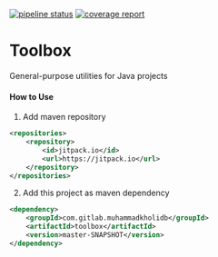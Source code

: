 <a href="https://gitlab.com/muhammadkholidb/toolbox/-/pipelines" target="_blank"><img alt="pipeline status" src="https://gitlab.com/muhammadkholidb/toolbox/badges/master/pipeline.svg" /></a> 
<a href="https://gitlab.com/muhammadkholidb/toolbox/-/jobs" target="_blank"><img alt="coverage report" src="https://gitlab.com/muhammadkholidb/toolbox/badges/master/coverage.svg" /></a> 

# Toolbox

General-purpose utilities for Java projects


#### How to Use
1. Add maven repository

```xml
<repositories>
    <repository>
        <id>jitpack.io</id>
        <url>https://jitpack.io</url>
    </repository>
</repositories>
```

2. Add this project as maven dependency

```xml
<dependency>
    <groupId>com.gitlab.muhammadkholidb</groupId>
    <artifactId>toolbox</artifactId>
    <version>master-SNAPSHOT</version>
</dependency>
```


